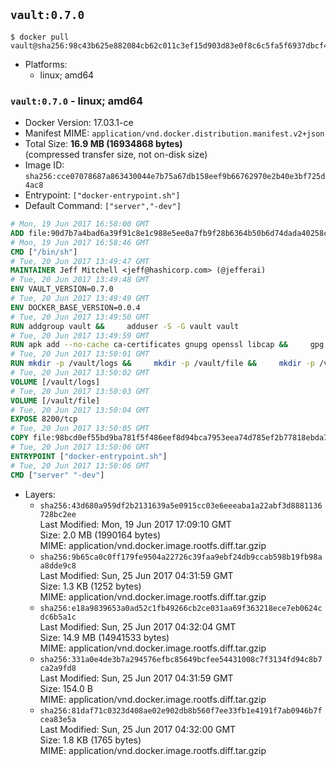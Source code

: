 ## `vault:0.7.0`

```console
$ docker pull vault@sha256:98c43b625e882084cb62c011c3ef15d903d83e0f8c6c5fa5f6937dbcf4af5360
```

-	Platforms:
	-	linux; amd64

### `vault:0.7.0` - linux; amd64

-	Docker Version: 17.03.1-ce
-	Manifest MIME: `application/vnd.docker.distribution.manifest.v2+json`
-	Total Size: **16.9 MB (16934868 bytes)**  
	(compressed transfer size, not on-disk size)
-	Image ID: `sha256:cce07078687a863430044e7b75a67db158eef9b66762970e2b40e3bf725d4ac8`
-	Entrypoint: `["docker-entrypoint.sh"]`
-	Default Command: `["server","-dev"]`

```dockerfile
# Mon, 19 Jun 2017 16:58:00 GMT
ADD file:90d7b7a4bad6a39f91c8e1c988e5ee0a7fb9f28b6364b50b6d74dada40258cca in / 
# Mon, 19 Jun 2017 16:58:46 GMT
CMD ["/bin/sh"]
# Tue, 20 Jun 2017 13:49:47 GMT
MAINTAINER Jeff Mitchell <jeff@hashicorp.com> (@jefferai)
# Tue, 20 Jun 2017 13:49:48 GMT
ENV VAULT_VERSION=0.7.0
# Tue, 20 Jun 2017 13:49:49 GMT
ENV DOCKER_BASE_VERSION=0.0.4
# Tue, 20 Jun 2017 13:49:50 GMT
RUN addgroup vault &&     adduser -S -G vault vault
# Tue, 20 Jun 2017 13:49:59 GMT
RUN apk add --no-cache ca-certificates gnupg openssl libcap &&     gpg --keyserver pgp.mit.edu --recv-keys 91A6E7F85D05C65630BEF18951852D87348FFC4C &&     mkdir -p /tmp/build &&     cd /tmp/build &&     wget https://releases.hashicorp.com/docker-base/${DOCKER_BASE_VERSION}/docker-base_${DOCKER_BASE_VERSION}_linux_amd64.zip &&     wget https://releases.hashicorp.com/docker-base/${DOCKER_BASE_VERSION}/docker-base_${DOCKER_BASE_VERSION}_SHA256SUMS &&     wget https://releases.hashicorp.com/docker-base/${DOCKER_BASE_VERSION}/docker-base_${DOCKER_BASE_VERSION}_SHA256SUMS.sig &&     gpg --batch --verify docker-base_${DOCKER_BASE_VERSION}_SHA256SUMS.sig docker-base_${DOCKER_BASE_VERSION}_SHA256SUMS &&     grep ${DOCKER_BASE_VERSION}_linux_amd64.zip docker-base_${DOCKER_BASE_VERSION}_SHA256SUMS | sha256sum -c &&     unzip docker-base_${DOCKER_BASE_VERSION}_linux_amd64.zip &&     cp bin/gosu bin/dumb-init /bin &&     wget https://releases.hashicorp.com/vault/${VAULT_VERSION}/vault_${VAULT_VERSION}_linux_amd64.zip &&     wget https://releases.hashicorp.com/vault/${VAULT_VERSION}/vault_${VAULT_VERSION}_SHA256SUMS &&     wget https://releases.hashicorp.com/vault/${VAULT_VERSION}/vault_${VAULT_VERSION}_SHA256SUMS.sig &&     gpg --batch --verify vault_${VAULT_VERSION}_SHA256SUMS.sig vault_${VAULT_VERSION}_SHA256SUMS &&     grep vault_${VAULT_VERSION}_linux_amd64.zip vault_${VAULT_VERSION}_SHA256SUMS | sha256sum -c &&     unzip -d /bin vault_${VAULT_VERSION}_linux_amd64.zip &&     cd /tmp &&     rm -rf /tmp/build &&     apk del gnupg openssl &&     rm -rf /root/.gnupg
# Tue, 20 Jun 2017 13:50:01 GMT
RUN mkdir -p /vault/logs &&     mkdir -p /vault/file &&     mkdir -p /vault/config &&     chown -R vault:vault /vault
# Tue, 20 Jun 2017 13:50:02 GMT
VOLUME [/vault/logs]
# Tue, 20 Jun 2017 13:50:03 GMT
VOLUME [/vault/file]
# Tue, 20 Jun 2017 13:50:04 GMT
EXPOSE 8200/tcp
# Tue, 20 Jun 2017 13:50:05 GMT
COPY file:98bcd0ef55bd9ba781f5f486eef8d94bca7953eea74d785ef2b77818ebda7972 in /usr/local/bin/docker-entrypoint.sh 
# Tue, 20 Jun 2017 13:50:06 GMT
ENTRYPOINT ["docker-entrypoint.sh"]
# Tue, 20 Jun 2017 13:50:06 GMT
CMD ["server" "-dev"]
```

-	Layers:
	-	`sha256:43d680a959df2b2131639a5e0915cc03e6eeeaba1a22abf3d8881136728bc2ee`  
		Last Modified: Mon, 19 Jun 2017 17:09:10 GMT  
		Size: 2.0 MB (1990164 bytes)  
		MIME: application/vnd.docker.image.rootfs.diff.tar.gzip
	-	`sha256:9b65ca0c0ff179fe9504a22726c39faa9ebf24db9ccab598b19fb98aa8dde9c8`  
		Last Modified: Sun, 25 Jun 2017 04:31:59 GMT  
		Size: 1.3 KB (1252 bytes)  
		MIME: application/vnd.docker.image.rootfs.diff.tar.gzip
	-	`sha256:e18a9839653a0ad52c1fb49266cb2ce031aa69f363218ece7eb0624cdc6b5a1c`  
		Last Modified: Sun, 25 Jun 2017 04:32:04 GMT  
		Size: 14.9 MB (14941533 bytes)  
		MIME: application/vnd.docker.image.rootfs.diff.tar.gzip
	-	`sha256:331a0e4de3b7a294576efbc85649bcfee54431008c7f3134fd94c8b7ca2a9fd8`  
		Last Modified: Sun, 25 Jun 2017 04:31:59 GMT  
		Size: 154.0 B  
		MIME: application/vnd.docker.image.rootfs.diff.tar.gzip
	-	`sha256:81daf71c0323d408ae02e902db8b560f7ee33fb1e4191f7ab0946b7fcea83e5a`  
		Last Modified: Sun, 25 Jun 2017 04:32:00 GMT  
		Size: 1.8 KB (1765 bytes)  
		MIME: application/vnd.docker.image.rootfs.diff.tar.gzip
